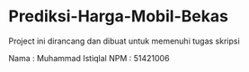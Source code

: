 # Prediksi-Harga-Mobil-Bekas

Project ini dirancang dan dibuat untuk memenuhi tugas skripsi

Nama : Muhammad Istiqlal
NPM  : 51421006
